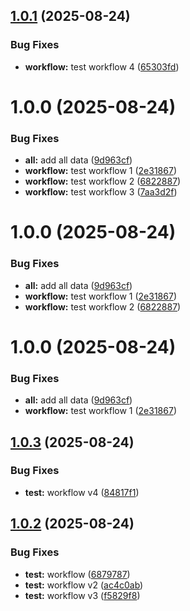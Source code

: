 ## [1.0.1](https://github.com/jpradoar/argocd-badges-api/compare/v1.0.0...v1.0.1) (2025-08-24)


### Bug Fixes

* **workflow:** test workflow 4 ([65303fd](https://github.com/jpradoar/argocd-badges-api/commit/65303fdb1e99e4029c5dff0566e5e568e00f511b))

# 1.0.0 (2025-08-24)


### Bug Fixes

* **all:** add all data ([9d963cf](https://github.com/jpradoar/argocd-badges-api/commit/9d963cf9b3bf7e26c9749af2066359c7b736c9d3))
* **workflow:** test workflow 1 ([2e31867](https://github.com/jpradoar/argocd-badges-api/commit/2e3186785c32449b21b5500474ead7fc23f1be60))
* **workflow:** test workflow 2 ([6822887](https://github.com/jpradoar/argocd-badges-api/commit/682288758765e2887e5697791d14727402ecee74))
* **workflow:** test workflow 3 ([7aa3d2f](https://github.com/jpradoar/argocd-badges-api/commit/7aa3d2f6028a9806a0dfb10c3513aa357583f182))

# 1.0.0 (2025-08-24)


### Bug Fixes

* **all:** add all data ([9d963cf](https://github.com/jpradoar/argocd-badges-api/commit/9d963cf9b3bf7e26c9749af2066359c7b736c9d3))
* **workflow:** test workflow 1 ([2e31867](https://github.com/jpradoar/argocd-badges-api/commit/2e3186785c32449b21b5500474ead7fc23f1be60))
* **workflow:** test workflow 2 ([6822887](https://github.com/jpradoar/argocd-badges-api/commit/682288758765e2887e5697791d14727402ecee74))

# 1.0.0 (2025-08-24)


### Bug Fixes

* **all:** add all data ([9d963cf](https://github.com/jpradoar/argocd-badges-api/commit/9d963cf9b3bf7e26c9749af2066359c7b736c9d3))
* **workflow:** test workflow 1 ([2e31867](https://github.com/jpradoar/argocd-badges-api/commit/2e3186785c32449b21b5500474ead7fc23f1be60))

## [1.0.3](https://github.com/jpradoar/argocd-badges-api/compare/v1.0.2...v1.0.3) (2025-08-24)


### Bug Fixes

* **test:** workflow v4 ([84817f1](https://github.com/jpradoar/argocd-badges-api/commit/84817f1908aa9d89eca05dc384991eaa2f0dd27e))

## [1.0.2](https://github.com/jpradoar/argocd-badges-api/compare/v1.0.1...v1.0.2) (2025-08-24)


### Bug Fixes

* **test:** workflow ([6879787](https://github.com/jpradoar/argocd-badges-api/commit/6879787a7f5585d96add7f5c76cdc69243761be9))
* **test:** workflow v2 ([ac4c0ab](https://github.com/jpradoar/argocd-badges-api/commit/ac4c0ab29b1901029476f4bbe51afd34e74ed5b8))
* **test:** workflow v3 ([f5829f8](https://github.com/jpradoar/argocd-badges-api/commit/f5829f8ead5a4d4d91325742873757bdd58af892))
